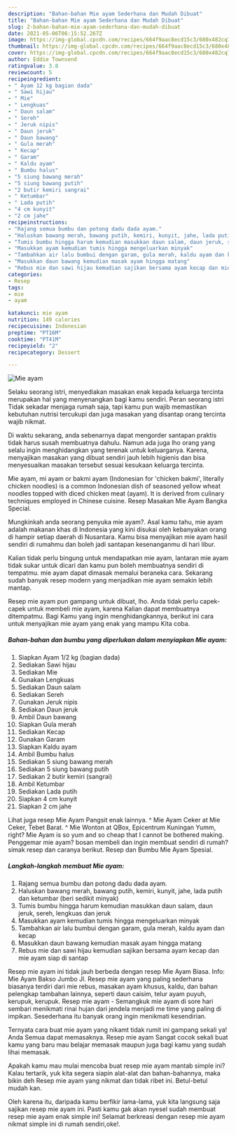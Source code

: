 ```yaml
---
description: "Bahan-bahan Mie ayam Sederhana dan Mudah Dibuat"
title: "Bahan-bahan Mie ayam Sederhana dan Mudah Dibuat"
slug: 2-bahan-bahan-mie-ayam-sederhana-dan-mudah-dibuat
date: 2021-05-06T06:15:52.267Z
image: https://img-global.cpcdn.com/recipes/664f9aac8ecd15c3/680x482cq70/mie-ayam-foto-resep-utama.jpg
thumbnail: https://img-global.cpcdn.com/recipes/664f9aac8ecd15c3/680x482cq70/mie-ayam-foto-resep-utama.jpg
cover: https://img-global.cpcdn.com/recipes/664f9aac8ecd15c3/680x482cq70/mie-ayam-foto-resep-utama.jpg
author: Eddie Townsend
ratingvalue: 3.8
reviewcount: 5
recipeingredient:
- " Ayam 12 kg bagian dada"
- " Sawi hijau"
- " Mie"
- " Lengkuas"
- " Daun salam"
- " Sereh"
- " Jeruk nipis"
- " Daun jeruk"
- " Daun bawang"
- " Gula merah"
- " Kecap"
- " Garam"
- " Kaldu ayam"
- " Bumbu halus"
- "5 siung bawang merah"
- "5 siung bawang putih"
- "2 butir kemiri sangrai"
- " Ketumbar"
- " Lada putih"
- "4 cm kunyit"
- "2 cm jahe"
recipeinstructions:
- "Rajang semua bumbu dan potong dadu dada ayam."
- "Haluskan bawang merah, bawang putih, kemiri, kunyit, jahe, lada putih dan ketumbar (beri sedikit minyak)"
- "Tumis bumbu hingga harum kemudian masukkan daun salam, daun jeruk, sereh, lengkuas dan jeruk"
- "Masukkan ayam kemudian tumis hingga mengeluarkan minyak"
- "Tambahkan air lalu bumbui dengan garam, gula merah, kaldu ayam dan kecap"
- "Masukkan daun bawang kemudian masak ayam hingga matang"
- "Rebus mie dan sawi hijau kemudian sajikan bersama ayam kecap dan mie ayam siap di santap"
categories:
- Resep
tags:
- mie
- ayam

katakunci: mie ayam 
nutrition: 149 calories
recipecuisine: Indonesian
preptime: "PT16M"
cooktime: "PT41M"
recipeyield: "2"
recipecategory: Dessert

---
```



![Mie ayam](https://img-global.cpcdn.com/recipes/664f9aac8ecd15c3/680x482cq70/mie-ayam-foto-resep-utama.jpg)

Selaku seorang istri, menyediakan masakan enak kepada keluarga tercinta merupakan hal yang menyenangkan bagi kamu sendiri. Peran seorang istri Tidak sekadar menjaga rumah saja, tapi kamu pun wajib memastikan kebutuhan nutrisi tercukupi dan juga masakan yang disantap orang tercinta wajib nikmat.

Di waktu  sekarang, anda sebenarnya dapat mengorder santapan praktis tidak harus susah membuatnya dahulu. Namun ada juga lho orang yang selalu ingin menghidangkan yang terenak untuk keluarganya. Karena, menyajikan masakan yang dibuat sendiri jauh lebih higienis dan bisa menyesuaikan masakan tersebut sesuai kesukaan keluarga tercinta. 

Mie ayam, mi ayam or bakmi ayam (Indonesian for &#39;chicken bakmi&#39;, literally chicken noodles) is a common Indonesian dish of seasoned yellow wheat noodles topped with diced chicken meat (ayam). It is derived from culinary techniques employed in Chinese cuisine. Resep Masakan Mie Ayam Bangka Special.

Mungkinkah anda seorang penyuka mie ayam?. Asal kamu tahu, mie ayam adalah makanan khas di Indonesia yang kini disukai oleh kebanyakan orang di hampir setiap daerah di Nusantara. Kamu bisa menyajikan mie ayam hasil sendiri di rumahmu dan boleh jadi santapan kesenanganmu di hari libur.

Kalian tidak perlu bingung untuk mendapatkan mie ayam, lantaran mie ayam tidak sukar untuk dicari dan kamu pun boleh membuatnya sendiri di tempatmu. mie ayam dapat dimasak memalui beraneka cara. Sekarang sudah banyak resep modern yang menjadikan mie ayam semakin lebih mantap.

Resep mie ayam pun gampang untuk dibuat, lho. Anda tidak perlu capek-capek untuk membeli mie ayam, karena Kalian dapat membuatnya ditempatmu. Bagi Kamu yang ingin menghidangkannya, berikut ini cara untuk menyajikan mie ayam yang enak yang mampu Kita coba.

<!--inarticleads1-->

##### Bahan-bahan dan bumbu yang diperlukan dalam menyiapkan Mie ayam:

1. Siapkan  Ayam 1/2 kg (bagian dada)
1. Sediakan  Sawi hijau
1. Sediakan  Mie
1. Gunakan  Lengkuas
1. Sediakan  Daun salam
1. Sediakan  Sereh
1. Gunakan  Jeruk nipis
1. Sediakan  Daun jeruk
1. Ambil  Daun bawang
1. Siapkan  Gula merah
1. Sediakan  Kecap
1. Gunakan  Garam
1. Siapkan  Kaldu ayam
1. Ambil  Bumbu halus
1. Sediakan 5 siung bawang merah
1. Sediakan 5 siung bawang putih
1. Sediakan 2 butir kemiri (sangrai)
1. Ambil  Ketumbar
1. Sediakan  Lada putih
1. Siapkan 4 cm kunyit
1. Siapkan 2 cm jahe


Lihat juga resep Mie Ayam Pangsit enak lainnya. ^ Mie Ayam Ceker at Mie Ceker, Tebet Barat. ^ Mie Wonton at QBox, Epicentrum Kuningan Yumm, right? Mie Ayam is so yum and so cheap that I cannot be bothered making. Penggemar mie ayam? bosan membeli dan ingin membuat sendiri di rumah? simak resep dan caranya berikut. Resep dan Bumbu Mie Ayam Spesial. 

<!--inarticleads2-->

##### Langkah-langkah membuat Mie ayam:

1. Rajang semua bumbu dan potong dadu dada ayam.
1. Haluskan bawang merah, bawang putih, kemiri, kunyit, jahe, lada putih dan ketumbar (beri sedikit minyak)
1. Tumis bumbu hingga harum kemudian masukkan daun salam, daun jeruk, sereh, lengkuas dan jeruk
1. Masukkan ayam kemudian tumis hingga mengeluarkan minyak
1. Tambahkan air lalu bumbui dengan garam, gula merah, kaldu ayam dan kecap
1. Masukkan daun bawang kemudian masak ayam hingga matang
1. Rebus mie dan sawi hijau kemudian sajikan bersama ayam kecap dan mie ayam siap di santap


Resep mie ayam ini tidak jauh berbeda dengan resep Mie Ayam Biasa. Info: Mie Ayam Bakso Jumbo Jl. Resep mie ayam yang paling sederhana biasanya terdiri dari mie rebus, masakan ayam khusus, kaldu, dan bahan pelengkap tambahan lainnya, seperti daun caisim, telur ayam puyuh, kerupuk, kerupuk. Resep mie ayam - Semangkuk mie ayam di sore hari sembari menikmati rinai hujan dari jendela menjadi me time yang paling di impikan. Sesederhana itu banyak orang ingin menikmati kesendirian. 

Ternyata cara buat mie ayam yang nikamt tidak rumit ini gampang sekali ya! Anda Semua dapat memasaknya. Resep mie ayam Sangat cocok sekali buat kamu yang baru mau belajar memasak maupun juga bagi kamu yang sudah lihai memasak.

Apakah kamu mau mulai mencoba buat resep mie ayam mantab simple ini? Kalau tertarik, yuk kita segera siapin alat-alat dan bahan-bahannya, maka bikin deh Resep mie ayam yang nikmat dan tidak ribet ini. Betul-betul mudah kan. 

Oleh karena itu, daripada kamu berfikir lama-lama, yuk kita langsung saja sajikan resep mie ayam ini. Pasti kamu gak akan nyesel sudah membuat resep mie ayam enak simple ini! Selamat berkreasi dengan resep mie ayam nikmat simple ini di rumah sendiri,oke!.

